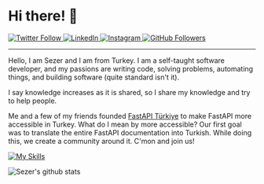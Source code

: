 # Hi there! :wave:

<a href="https://www.twitter.com/hasansezertasan" target="_blank" rel="noreferrer">
    <img src="https://img.shields.io/twitter/follow/hasansezertasan?logo=twitter&style=for-the-badge&color=0891b2&labelColor=1c1917" alt="Twitter Follow"/>
</a>
<a href="https://www.linkedin.com/in/hasansezertasan" target="_blank" rel="noreferrer">
    <img src="https://img.shields.io/badge/-hasansezertasan-blue?style=for-the-badge&logo=Linkedin&logoColor=white&color=0891b2&labelColor=1c1917" alt="LinkedIn"/>
</a>
<a href="https://www.instagram.com/hasansezertasan" target="_blank" rel="noreferrer">
    <img src="https://img.shields.io/badge/-hasansezertasan-blue?style=for-the-badge&logo=Instagram&logoColor=white&color=0891b2&labelColor=1c1917" alt="Instagram"/>
</a>
<a href="https://www.github.com/hasansezertasan" target="_blank" rel="noreferrer">
    <img src="https://img.shields.io/github/followers/hasansezertasan?logo=github&style=for-the-badge&color=0891b2&labelColor=1c1917" alt="GitHub Followers"/>
</a>

---

Hello, I am Sezer and I am from Turkey. I am a self-taught software developer, and my passions are writing code, solving problems, automating things, and building software (quite standard isn't it).

I say knowledge increases as it is shared, so I share my knowledge and try to help people.

Me and a few of my friends founded [FastAPI Türkiye][fastapi-turkiye] to make FastAPI more accessible in Turkey. What do I mean by more accessible? Our first goal was to translate the entire FastAPI documentation into Turkish. While doing this, we create a community around it. C'mon and join us!

[![My Skills](https://skillicons.dev/icons?i=py,fastapi,flask,js,html,md,selenium,vscode,postman,docker,git,github,githubactions,bots,figma)](https://skillicons.dev)

![Sezer's github stats](https://github-readme-stats.vercel.app/api?username=hasansezertasan&show_icons=true&show=reviews,discussions_started,discussions_answered,prs_merged,prs_merged_percentage&theme=synthwave)

<!-- Links -->

[fastapi-turkiye]: http://hasansezertasan.github.io/fastapi-turkiye
